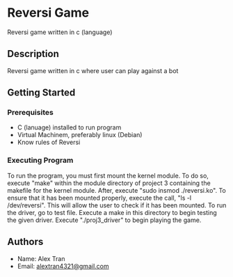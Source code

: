 # Reversi Game

Reversi game written in c (language)

## Description
Reversi game written in c where user can play against a bot

## Getting Started

### Prerequisites
* C (lanuage) installed to run program
* Virtual Machinem, preferably linux (Debian)
* Know rules of Reversi

### Executing Program
To run the program, you must first mount the kernel module. To do so, execute "make" within the module directory of project 3 containing the makefile for the kernel module. 
After, execute "sudo insmod ./reversi.ko". To ensure that it has been mounted properly, execute the call, "ls -l /dev/reversi". 
This will allow the user to check if it has been mounted. To run the driver, go to test file. Execute a make in this directory to begin testing the given driver.
Execute "./proj3_driver" to begin playing the game.

## Authors
* Name: Alex Tran 
* Email: alextran4321@gmail.com
